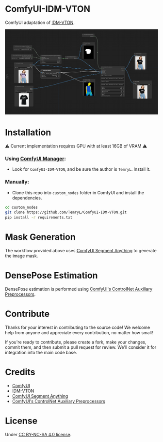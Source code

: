 # ComfyUI-IDM-VTON
ComfyUI adaptation of [IDM-VTON](https://github.com/yisol/IDM-VTON).

![workflow](workflow.png)

# Installation

:warning: Current implementation requires GPU with at least 16GB of VRAM :warning:

### Using [ComfyUI Manager](https://github.com/ltdrdata/ComfyUI-Manager):

- Look for ```ComfyUI-IDM-VTON```, and be sure the author is ```TemryL```. Install it.

### Manually:
- Clone this repo into `custom_nodes` folder in ComfyUI and install the dependencies.
```bash
cd custom_nodes
git clone https://github.com/TemryL/ComfyUI-IDM-VTON.git
pip install -r requirements.txt 
```

# Mask Generation
The workflow provided above uses [ComfyUI Segment Anything](https://github.com/storyicon/comfyui_segment_anything) to generate the image mask.

# DensePose Estimation
DensePose estimation is performed using [ComfyUI's ControlNet Auxiliary Preprocessors](https://github.com/Fannovel16/comfyui_controlnet_aux).

# Contribute
Thanks for your interest in contributing to the source code! We welcome help from anyone and appreciate every contribution, no matter how small!

If you're ready to contribute, please create a fork, make your changes, commit them, and then submit a pull request for review. We'll consider it for integration into the main code base.

# Credits
- [ComfyUI](https://github.com/comfyanonymous/ComfyUI)
- [IDM-VTON](https://github.com/yisol/IDM-VTON)
- [ComfyUI Segment Anything](https://github.com/storyicon/comfyui_segment_anything)
- [ComfyUI's ControlNet Auxiliary Preprocessors](https://github.com/Fannovel16/comfyui_controlnet_aux)

# License
Under [CC BY-NC-SA 4.0 license](https://creativecommons.org/licenses/by-nc-sa/4.0/legalcode).
